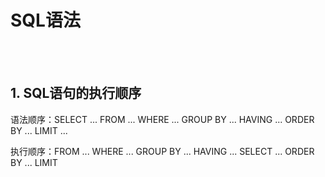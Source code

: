 # SQL语法

<br>
<br>

## 1. SQL语句的执行顺序

语法顺序：SELECT ... FROM ... WHERE ... GROUP BY ... HAVING ... ORDER BY ... LIMIT ... 

执行顺序：FROM ... WHERE ... GROUP BY ... HAVING ... SELECT ... ORDER BY ... LIMIT 
